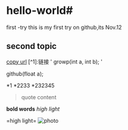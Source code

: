 # hello-world#
first -try
this is my first try on github,its Nov.12 
## second topic
[copy url](https://www.baidu.com)    [^1]:链接
'
  growp(int a, int b);
'

  github(float a);

[^n]:脚注试验


*1
*2233
*232345

>quote content

**bold words**
*high light*

=high light=
![photo](H:\U\IMG_1715.jpg)
